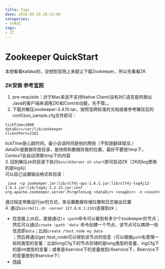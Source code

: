 ```yaml
---
title: Tags
date: 2018-03-29 20:13:00
categories:
- 分布式
tags:
- IT
---
```


# Zookeeper QuickStart
本想看看kafaka的，没想到官网上来就让下载Zookeeper，所以先看看ZK  
### ZK安装 参考[官网](https://zookeeper.apache.org/doc/current/index.html)  
1. pre-requisite：对于Mac来说不支持Native Client(没有对C语言提供类似Java的客户端来调用ZK)和Contrib功能，先不管。。  
2. 下载并解压zookeeper-3.4.10.tar，按照官网标准的文档或者参考解压后的conf/zoo_sample.cfg文件即可：  
```shell  
tickTime=2000  
dataDir=/var/lib/zookeeper  
clientPort=2181
```  
tickTime是心跳时间，最小会话时间是他的两倍（不知道翻译错没.）  
dataDir是数据存放目录，是快照和数据存放的位置，最好不要放\tmp下，Centos7会自动清理\tmp下的内容   
3. 回到解压zk的目录下执行`bin/zkServer.sh start`即可启动ZK（ZK的log使用的是log4j）  
可以自己设置输出格式和目录：  
```shell    
 java -cp zookeeper.jar:lib/slf4j-api-1.6.1.jar:lib/slf4j-log4j12-1.6.1.jar:lib/log4j-1.2.15.jar:conf org.apache.zookeeper.server.PurgeTxnLog <dataDir> <snapDir> -n <count>  
```
通过指定参数运行jar的方式，来设置数据存储位置和日志输出位置  
4. 通过`bin/zkCli.sh -server 127.0.0.1:2181`连接到zk；  

- 在连接上zk后，直接通过`ls \path`命令可以看到有多少个zookeeper的节点；然后可以通过`create \path 'data'`命令创建一个节点，该节点可以携带一些信息即`data`；比如`create /test_node my_data`  
；然后再通过get /test_node可以得到该节点的信息（可以根据`path`名管理一些同类型的变量：比如longCfg下的节点存储的是long类型的变量，ingCfg下的是int类型的变量；或者是Aservice下的变量放到/Aservice下，Bservice下的变量放到/Bservice下）  
- [待续](https://zookeeper.apache.org/doc/current/zookeeperStarted.html#sc_Prerequisites)
